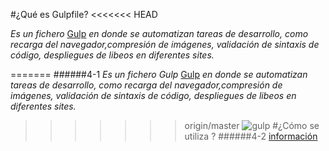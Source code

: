 #¿Qué es Gulpfile?
<<<<<<< HEAD

  *Es un fichero* [Gulp](https://www.npmjs.com/package/gulp) *en donde se automatizan tareas de desarrollo, como recarga del navegador,compresión de imágenes, validación de sintaxis de código, despliegues de libeos en diferentes sites.*

=======
######4-1
  *Es un fichero Gulp* [Gulp](https://www.npmjs.com/package/gulp) *en donde se automatizan tareas de desarrollo, como recarga del navegador,compresión de imágenes, validación de sintaxis de código, despliegues de libeos en diferentes sites.*
  
>>>>>>> origin/master
![gulp](https://raw.githubusercontent.com/gulpjs/artwork/master/gulp-2x.png)
#¿Cómo se utiliza ?
######4-2
[información](https://frontendlabs.io/1669--gulp-js-en-espanol-tutorial-basico-primeros-pasos-y-ejemplos)

